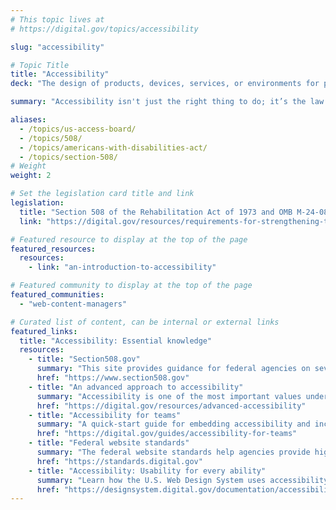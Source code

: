 ```yaml
---
# This topic lives at
# https://digital.gov/topics/accessibility

slug: "accessibility"

# Topic Title
title: "Accessibility"
deck: "The design of products, devices, services, or environments for people with disabilities"

summary: "Accessibility isn't just the right thing to do; it’s the law. The guidance, resources, and community you find here will help you deliver accessible digital products and services in the federal government."

aliases:
  - /topics/us-access-board/
  - /topics/508/
  - /topics/americans-with-disabilities-act/
  - /topics/section-508/
# Weight
weight: 2

# Set the legislation card title and link
legislation:
  title: "Section 508 of the Rehabilitation Act of 1973 and OMB M-24-08"
  link: "https://digital.gov/resources/requirements-for-strengthening-the-federal-government-commitment-to-digital-accessibility/"

# Featured resource to display at the top of the page
featured_resources:
  resources:
    - link: "an-introduction-to-accessibility"

# Featured community to display at the top of the page
featured_communities:
  - "web-content-managers"

# Curated list of content, can be internal or external links
featured_links:
  title: "Accessibility: Essential knowledge"
  resources: 
    - title: "Section508.gov"
      summary: "This site provides guidance for federal agencies on several topics in IT accessibility, including creating accessible websites and documents, accessibility testing, accessibility training, and accessibility in contracting and procurement."
      href: "https://www.section508.gov"
    - title: "An advanced approach to accessibility"
      summary: "Accessibility is one of the most important values underlying all the work that we do. This is a deeper look into accessibility: what to do, how to do it, and why it matters, especially in government."
      href: "https://digital.gov/resources/advanced-accessibility"
    - title: "Accessibility for teams"
      summary: "A quick-start guide for embedding accessibility and inclusive design practices into your team’s workflow."
      href: "https://digital.gov/guides/accessibility-for-teams"
    - title: "Federal website standards"
      summary: "The federal website standards help agencies provide high-quality, consistent digital experiences for everyone. They cover common visual technical elements and reflect user experience best practices."
      href: "https://standards.digital.gov"
    - title: "Accessibility: Usability for every ability"
      summary: "Learn how the U.S. Web Design System uses accessibility in its design language, components, guidance, and layouts."
      href: "https://designsystem.digital.gov/documentation/accessibility/"
---
```

